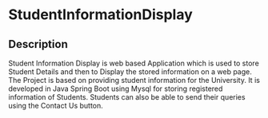 # StudentInformationDisplay
## Description
Student Information Display is web based Application which is used to store Student Details and then to Display the stored information on a web page. The Project is based on providing student information for the University. It is developed in Java Spring Boot using Mysql for storing registered information of Students. Students can also be able to send their queries using the Contact Us button.
